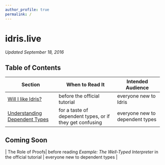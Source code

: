 ```yaml
---
author_profile: true
permalink: /
---
```


# idris.live

_Updated September 18, 2016_

## Table of Contents

| Section | When to Read It | Intended Audience |
|---------|-----------------|-------------------|
| [Will I like Idris?](/will_i_like_idris)| before the official tutorial | everyone new to Idris |
| [Understanding Dependent Types](/understanding_dependent_types)| for a taste of dependent types, or if they get confusing | everyone new to dependent types |

## Coming Soon

| The Role of Proofs| before reading *Example: The Well-Typed Interpreter* in the official tutorial | everyone new to dependent types |
